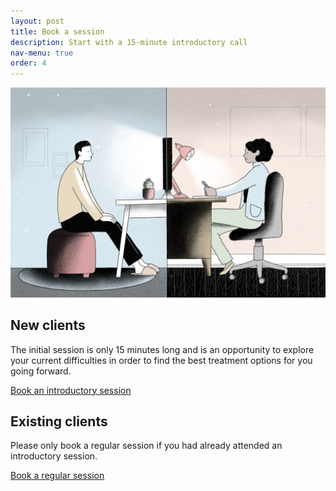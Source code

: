 ```yaml
---
layout: post
title: Book a session
description: Start with a 15-minute introductory call
nav-menu: true
order: 4
---
```


<img src="assets/images/therapy.jpg">

## New clients

The initial session is only 15 minutes long and is an opportunity to explore your current difficulties 
in order to find the best treatment options for you going forward.

<a href="https://calendly.com/bridget-site/15-minute-introductory-session" class="button scrolly">Book an introductory session</a>

## Existing clients

Please only book a regular session if you had already attended an introductory session.

<a href="https://calendly.com/bridget-site/50min" class="button scrolly">Book a regular session</a>
